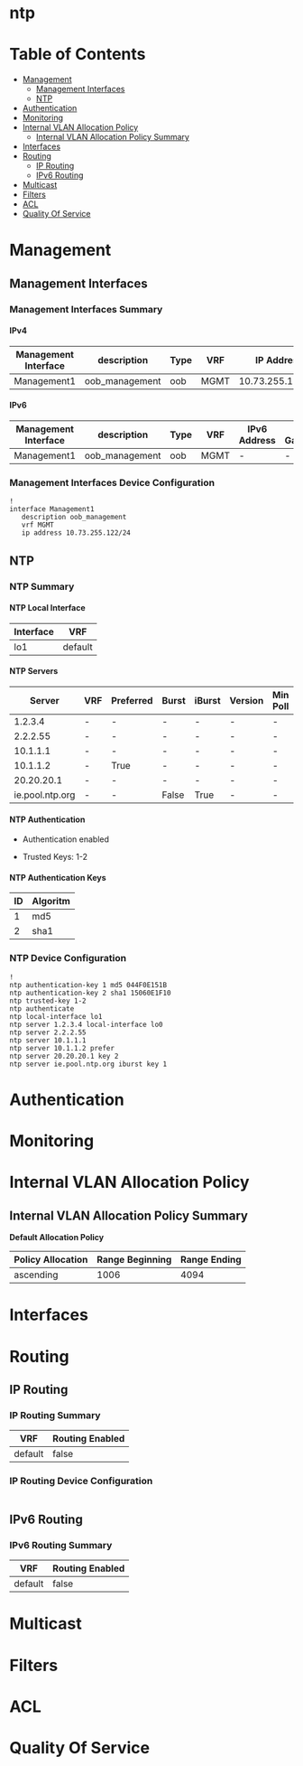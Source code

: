 # ntp
# Table of Contents
<!-- toc -->

- [Management](#management)
  - [Management Interfaces](#management-interfaces)
  - [NTP](#ntp)
- [Authentication](#authentication)
- [Monitoring](#monitoring)
- [Internal VLAN Allocation Policy](#internal-vlan-allocation-policy)
  - [Internal VLAN Allocation Policy Summary](#internal-vlan-allocation-policy-summary)
- [Interfaces](#interfaces)
- [Routing](#routing)
  - [IP Routing](#ip-routing)
  - [IPv6 Routing](#ipv6-routing)
- [Multicast](#multicast)
- [Filters](#filters)
- [ACL](#acl)
- [Quality Of Service](#quality-of-service)

<!-- toc -->
# Management

## Management Interfaces

### Management Interfaces Summary

#### IPv4

| Management Interface | description | Type | VRF | IP Address | Gateway |
| -------------------- | ----------- | ---- | --- | ---------- | ------- |
| Management1 | oob_management | oob | MGMT | 10.73.255.122/24 | 10.73.255.2 |

#### IPv6

| Management Interface | description | Type | VRF | IPv6 Address | IPv6 Gateway |
| -------------------- | ----------- | ---- | --- | ------------ | ------------ |
| Management1 | oob_management | oob | MGMT | -  | - |

### Management Interfaces Device Configuration

```eos
!
interface Management1
   description oob_management
   vrf MGMT
   ip address 10.73.255.122/24
```

## NTP

### NTP Summary

#### NTP Local Interface

| Interface | VRF |
| --------- | --- |
| lo1 | default |

#### NTP Servers

| Server | VRF | Preferred | Burst | iBurst | Version | Min Poll | Max Poll | Local-interface | Key |
| ------ | --- | --------- | ----- | ------ | ------- | -------- | -------- | --------------- | --- |
| 1.2.3.4 | - | - | - | - | - | - | - | lo0 | - |
| 2.2.2.55 | - | - | - | - | - | - | - | - | - |
| 10.1.1.1 | - | - | - | - | - | - | - | - | - |
| 10.1.1.2 | - | True | - | - | - | - | - | - | - |
| 20.20.20.1 | - | - | - | - | - | - | - | - | 2 |
| ie.pool.ntp.org | - | - | False | True | - | - | - | - | 1 |

#### NTP Authentication

- Authentication enabled

- Trusted Keys: 1-2

#### NTP Authentication Keys

| ID | Algoritm |
| -- | -------- |
| 1 | md5 |
| 2 | sha1 |

### NTP Device Configuration

```eos
!
ntp authentication-key 1 md5 044F0E151B
ntp authentication-key 2 sha1 15060E1F10
ntp trusted-key 1-2
ntp authenticate
ntp local-interface lo1
ntp server 1.2.3.4 local-interface lo0
ntp server 2.2.2.55
ntp server 10.1.1.1
ntp server 10.1.1.2 prefer
ntp server 20.20.20.1 key 2
ntp server ie.pool.ntp.org iburst key 1
```

# Authentication

# Monitoring

# Internal VLAN Allocation Policy

## Internal VLAN Allocation Policy Summary

**Default Allocation Policy**

| Policy Allocation | Range Beginning | Range Ending |
| ------------------| --------------- | ------------ |
| ascending | 1006 | 4094 |

# Interfaces

# Routing

## IP Routing

### IP Routing Summary

| VRF | Routing Enabled |
| --- | --------------- |
| default | false|
### IP Routing Device Configuration

```eos
```
## IPv6 Routing

### IPv6 Routing Summary

| VRF | Routing Enabled |
| --- | --------------- |
| default | false |

# Multicast

# Filters

# ACL

# Quality Of Service
